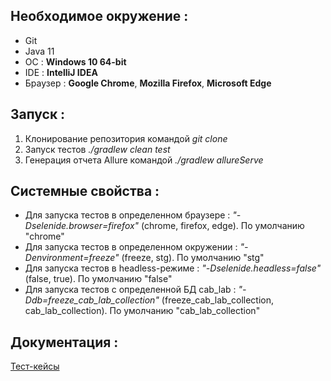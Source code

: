 ## Необходимое окружение :
- Git
- Java 11
- ОС : **Windows 10 64-bit**
- IDE : **IntelliJ IDEA**
- Браузер : **Google Chrome**, **Mozilla Firefox**, **Microsoft Edge**


## Запуск :
1. Клонирование репозитория командой _git clone_
2. Запуск тестов
   _./gradlew clean test_
3. Генерация отчета Allure командой _./gradlew allureServe_


## Системные свойства :
- Для запуска тестов в определенном браузере : _"-Dselenide.browser=firefox"_ (chrome, firefox, edge).
  По умолчанию "chrome"
- Для запуска тестов в определенном окружении : _"-Denvironment=freeze"_ (freeze, stg).
По умолчанию "stg"
- Для запуска тестов в headless-режиме : _"-Dselenide.headless=false"_ (false, true).
  По умолчанию "false"
- Для запуска тестов с определенной БД cab_lab : _"-Ddb=freeze_cab_lab_collection"_ (freeze_cab_lab_collection, cab_lab_collection).
По умолчанию "cab_lab_collection"


## Документация :
[Тест-кейсы](https://testit.smuit.ru/projects/8271/tests?isolatedSection=32d71e85-1002-4bea-a286-827d707e3a07)
